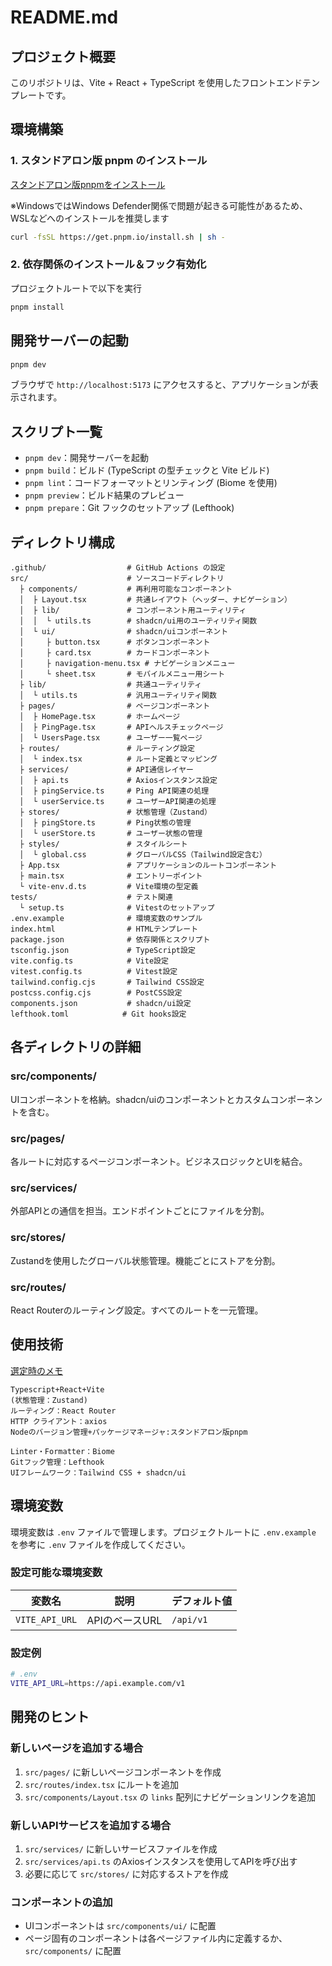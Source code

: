 # README.md

## プロジェクト概要

このリポジトリは、Vite + React + TypeScript を使用したフロントエンドテンプレートです。

## 環境構築

### 1. スタンドアロン版 pnpm のインストール

[スタンドアロン版pnpmをインストール](https://pnpm.io/ja/installation#%E3%82%B9%E3%82%BF%E3%83%B3%E3%83%89%E3%82%A2%E3%83%AD%E3%83%B3%E3%82%B9%E3%82%AF%E3%83%AA%E3%83%97%E3%83%88%E3%82%92%E4%BD%BF%E7%94%A8%E3%81%99%E3%82%8B)

※WindowsではWindows Defender関係で問題が起きる可能性があるため、WSLなどへのインストールを推奨します

```bash
curl -fsSL https://get.pnpm.io/install.sh | sh -
```

### 2. 依存関係のインストール＆フック有効化

プロジェクトルートで以下を実行

```bash
pnpm install
```

## 開発サーバーの起動

```bash
pnpm dev
```

ブラウザで `http://localhost:5173` にアクセスすると、アプリケーションが表示されます。

## スクリプト一覧

* `pnpm dev`：開発サーバーを起動
* `pnpm build`：ビルド (TypeScript の型チェックと Vite ビルド)
* `pnpm lint`：コードフォーマットとリンティング (Biome を使用)
* `pnpm preview`：ビルド結果のプレビュー
* `pnpm prepare`：Git フックのセットアップ (Lefthook)

## ディレクトリ構成

```
.github/                  # GitHub Actions の設定
src/                      # ソースコードディレクトリ
  ├ components/           # 再利用可能なコンポーネント
  │  ├ Layout.tsx         # 共通レイアウト（ヘッダー、ナビゲーション）
  │  ├ lib/               # コンポーネント用ユーティリティ
  │  │  └ utils.ts        # shadcn/ui用のユーティリティ関数
  │  └ ui/                # shadcn/uiコンポーネント
  │     ├ button.tsx      # ボタンコンポーネント
  │     ├ card.tsx        # カードコンポーネント
  │     ├ navigation-menu.tsx # ナビゲーションメニュー
  │     └ sheet.tsx       # モバイルメニュー用シート
  ├ lib/                  # 共通ユーティリティ
  │  └ utils.ts           # 汎用ユーティリティ関数
  ├ pages/                # ページコンポーネント
  │  ├ HomePage.tsx       # ホームページ
  │  ├ PingPage.tsx       # APIヘルスチェックページ
  │  └ UsersPage.tsx      # ユーザー一覧ページ
  ├ routes/               # ルーティング設定
  │  └ index.tsx          # ルート定義とマッピング
  ├ services/             # API通信レイヤー
  │  ├ api.ts             # Axiosインスタンス設定
  │  ├ pingService.ts     # Ping API関連の処理
  │  └ userService.ts     # ユーザーAPI関連の処理
  ├ stores/               # 状態管理（Zustand）
  │  ├ pingStore.ts       # Ping状態の管理
  │  └ userStore.ts       # ユーザー状態の管理
  ├ styles/               # スタイルシート
  │  └ global.css         # グローバルCSS（Tailwind設定含む）
  ├ App.tsx               # アプリケーションのルートコンポーネント
  ├ main.tsx              # エントリーポイント
  └ vite-env.d.ts         # Vite環境の型定義
tests/                    # テスト関連
  └ setup.ts              # Vitestのセットアップ
.env.example              # 環境変数のサンプル
index.html                # HTMLテンプレート
package.json              # 依存関係とスクリプト
tsconfig.json             # TypeScript設定
vite.config.ts            # Vite設定
vitest.config.ts          # Vitest設定
tailwind.config.cjs       # Tailwind CSS設定
postcss.config.cjs        # PostCSS設定
components.json           # shadcn/ui設定
lefthook.toml            # Git hooks設定
```

## 各ディレクトリの詳細

### src/components/
UIコンポーネントを格納。shadcn/uiのコンポーネントとカスタムコンポーネントを含む。

### src/pages/
各ルートに対応するページコンポーネント。ビジネスロジックとUIを結合。

### src/services/
外部APIとの通信を担当。エンドポイントごとにファイルを分割。

### src/stores/
Zustandを使用したグローバル状態管理。機能ごとにストアを分割。

### src/routes/
React Routerのルーティング設定。すべてのルートを一元管理。

## 使用技術

[選定時のメモ](https://github.com/Tech-JAIST/frontend-template-vite/issues/1)
```
Typescript+React+Vite
(状態管理：Zustand)
ルーティング：React Router
HTTP クライアント：axios
Nodeのバージョン管理+パッケージマネージャ:スタンドアロン版pnpm

Linter・Formatter：Biome
Gitフック管理：Lefthook
UIフレームワーク：Tailwind CSS + shadcn/ui
```

## 環境変数

環境変数は `.env` ファイルで管理します。プロジェクトルートに `.env.example` を参考に `.env` ファイルを作成してください。

### 設定可能な環境変数

| 変数名 | 説明 | デフォルト値 |
|--------|------|--------------|
| `VITE_API_URL` | APIのベースURL | `/api/v1` |

### 設定例

```bash
# .env
VITE_API_URL=https://api.example.com/v1
```

## 開発のヒント

### 新しいページを追加する場合

1. `src/pages/` に新しいページコンポーネントを作成
2. `src/routes/index.tsx` にルートを追加
3. `src/components/Layout.tsx` の `links` 配列にナビゲーションリンクを追加

### 新しいAPIサービスを追加する場合

1. `src/services/` に新しいサービスファイルを作成
2. `src/services/api.ts` のAxiosインスタンスを使用してAPIを呼び出す
3. 必要に応じて `src/stores/` に対応するストアを作成

### コンポーネントの追加

- UIコンポーネントは `src/components/ui/` に配置
- ページ固有のコンポーネントは各ページファイル内に定義するか、`src/components/` に配置